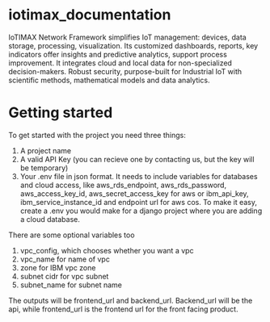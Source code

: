 # iotimax_documentation
IoTIMAX Network Framework simplifies IoT management: devices, data storage, processing, visualization. Its customized dashboards, reports, key indicators offer insights and predictive analytics, support process improvement. It integrates cloud and local data for non-specialized decision-makers. Robust security, purpose-built for Industrial IoT with scientific methods, mathematical models and data analytics.

# Getting started
To get started with the project you need three things:
1. A project name
2. A valid API Key (you can recieve one by contacting us, but the key will be temporary)
3. Your .env file in json format. It needs to include variables for databases and cloud access, like aws_rds_endpoint, aws_rds_password, aws_access_key_id, aws_secret_access_key for aws or ibm_api_key, ibm_service_instance_id and endpoint url for aws cos. To make it easy, create a .env you would make for a django project where you are adding a cloud database.

There are some optional variables too
1. vpc_config, which chooses whether you want a vpc
2. vpc_name for name of vpc
3. zone for IBM vpc zone
4. subnet cidr for vpc subnet
5. subnet_name for subnet name

The outputs will be frontend_url and backend_url. Backend_url will be the api, while frontend_url is the frontend url for the front facing product.

